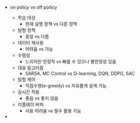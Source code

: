 - on policy vs off poilicy
	- 학습 대상
		- 현재 실행 정책 vs 다른 정책
	- 탐험 정책
		- 동일 vs 다름
	- 데이터 재사용
		- 어려움 vs 가능
	- 수렴성
		- 느리지만 안정적 vs 빠를 수 있으나 불안정성 있음
	- 대표 알고리즘
		- SARSA, MC Control vs Q-learning, DQN, DDPG, SAC
	- 탐험 제어
		- 직접수행(e-greedy) vs 자유롭게 설계 가능
	- 실시간 적용
		- 좋음 vs 좋지 않음
	- 리플레이 버퍼
		- 사용 어려움 vs 필수 활용 가능

- 